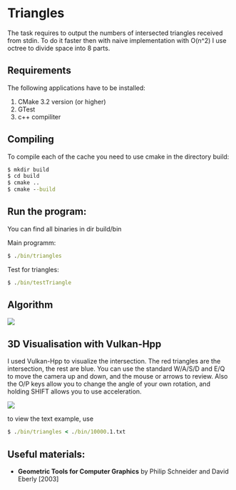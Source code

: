 # Triangles
The task requires to output the numbers of intersected triangles received from stdin. To do it faster then with naive implementation with O(n^2) I use octree to divide space into 8 parts.

## Requirements 

The following applications have to be installed:

1. CMake 3.2 version (or higher)
2. GTest
3. c++ compiliter


## Compiling 

To compile each of the cache you need to use сmake in the directory build:

``` cmd
$ mkdir build
$ cd build
$ сmake ..
$ cmake --build
```

## Run the program:

You can find all binaries in dir build/bin


Main programm: 
``` cmd
$ ./bin/triangles
```
Test for triangles:

``` cmd
$ ./bin/testTriangle
```

## Algorithm

![](https://sun9-9.userapi.com/impg/eofJ6skc56YsE9eMaiW37jIqbR--eJE8oEYz_A/CyJQQM4wPmg.jpg?size=965x640&quality=96&sign=563de9d10b097abaf173844bd4749505&type=album)

## 3D Visualisation with Vulkan-Hpp

I used Vulkan-Hpp to visualize the intersection. The red triangles are the intersection, the rest are blue. You can use the standard W/A/S/D and E/Q to move the camera up and down, and the mouse or arrows to review. Also the O/P keys allow you to change the angle of your own rotation, and holding SHIFT allows you to use acceleration. 

![](https://sun9-74.userapi.com/impg/vGBLS0-YcvE2pEGZcDnZYroZ6AOzCxHf575YCQ/M_sJ3IxEj6s.jpg?size=986x993&quality=96&sign=6dd015feb7668ea3e5983a9b492884c0&type=album)

to view the text example, use
``` cmd
$ ./bin/triangles < ./bin/10000.1.txt
```

## Useful materials:
* **Geometric Tools for Computer Graphics** by Philip Schneider and David Eberly [2003]
